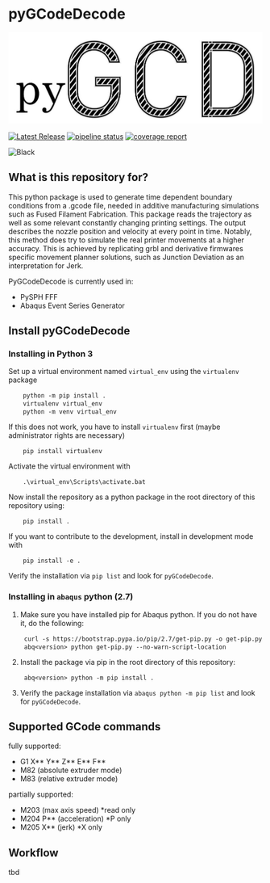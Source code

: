 # pyGCodeDecode

![LOGO](pyGCodeDecode/logo.jpg?raw=true "pyGCD")

[![Latest Release](https://git.scc.kit.edu/FAST-LT/additive-manufacturing/pygcodedecode/-/badges/release.svg)](https://git.scc.kit.edu/FAST-LT/additive-manufacturing/pygcodedecode/-/releases)
[![pipeline status](https://git.scc.kit.edu/FAST-LT/additive-manufacturing/pygcodedecode/badges/main/pipeline.svg)](https://git.scc.kit.edu/FAST-LT/additive-manufacturing/pygcodedecode/-/commits/main)
[![coverage report](https://git.scc.kit.edu/FAST-LT/additive-manufacturing/pygcodedecode/badges/dev_init/coverage.svg)](https://git.scc.kit.edu/FAST-LT/additive-manufacturing/pygcodedecode/-/commits/dev_init)

![Black](https://img.shields.io/badge/code%20style-black-000000.svg)

## What is this repository for?

This python package is used to generate time dependent boundary conditions from a .gcode file, needed in additive manufacturing simulations such as Fused Filament Fabrication. This package reads the trajectory as well as some relevant constantly changing printing settings. The output describes the nozzle position and velocity at every point in time. Notably, this method does try to simulate the real printer movements at a higher accuracy. This is achieved by replicating grbl and derivative firmwares specific movement planner solutions, such as Junction Deviation as an interpretation for Jerk.

PyGCodeDecode is currently used in:

- PySPH FFF
- Abaqus Event Series Generator

## Install pyGCodeDecode

### Installing in Python 3

Set up a virtual environment named `virtual_env` using the `virtualenv` package

        python -m pip install .
        virtualenv virtual_env
        python -m venv virtual_env

If this does not work, you have to install `virtualenv` first (maybe administrator rights are necessary)

        pip install virtualenv

Activate the virtual environment with

        .\virtual_env\Scripts\activate.bat

Now install the repository as a python package in the root directory of this repository using:

        pip install .

If you want to contribute to the development, install in development mode with

        pip install -e .

Verify the installation via `pip list` and look for `pyGCodeDecode`.

### Installing in `abaqus` python (2.7)

1. Make sure you have installed pip for Abaqus python. If you do not have it, do the following:

        curl -s https://bootstrap.pypa.io/pip/2.7/get-pip.py -o get-pip.py
        abq<version> python get-pip.py --no-warn-script-location

2. Install the package via pip in the root directory of this repository:

        abq<version> python -m pip install .

3. Verify the package installation via `abaqus python -m pip list` and look for `pyGCodeDecode`.

## Supported GCode commands

fully supported:

- G1 X** Y** Z** E** F**
- M82 (absolute extruder mode)
- M83 (relative extruder mode)

partially supported:

- M203 (max axis speed)         *read only
- M204 P** (acceleration)       *P only
- M205 X** (jerk)               *X only

## Workflow

tbd
